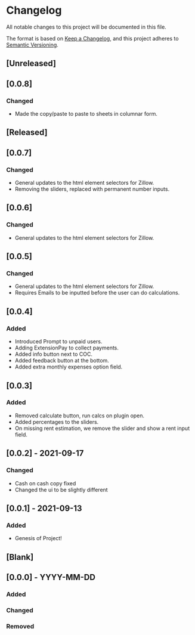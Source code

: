 # Changelog
All notable changes to this project will be documented in this file.

The format is based on [Keep a Changelog](https://keepachangelog.com/en/1.0.0/),
and this project adheres to [Semantic Versioning](https://semver.org/spec/v2.0.0.html).


## [Unreleased]

## [0.0.8]
### Changed
- Made the copy/paste to paste to sheets in columnar form.

## [Released]

## [0.0.7]
### Changed
- General updates to the html element selectors for Zillow.
- Removing the sliders, replaced with permanent number inputs.

## [0.0.6]
### Changed
- General updates to the html element selectors for Zillow.

## [0.0.5]
### Changed
- General updates to the html element selectors for Zillow.
- Requires Emails to be inputted before the user can do calculations.

## [0.0.4]
### Added
- Introduced Prompt to unpaid users.
- Adding ExtensionPay to collect payments.
- Added info button next to COC.
- Added feedback button at the bottom.
- Added extra monthly expenses option field.

## [0.0.3]
### Added
- Removed calculate button, run calcs on plugin open.
- Added percentages to the sliders.
- On missing rent estimation, we remove the slider and show a rent input field.

## [0.0.2] - 2021-09-17
### Changed
- Cash on cash copy fixed
- Changed the ui to be slightly different

## [0.0.1] - 2021-09-13
### Added
- Genesis of Project!

## [Blank]
## [0.0.0] - YYYY-MM-DD
### Added
### Changed
### Removed
